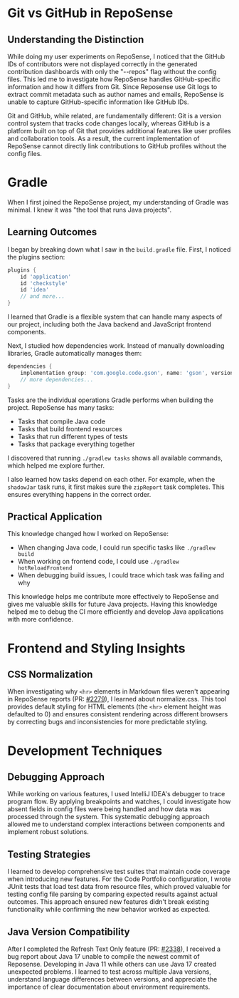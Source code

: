 # Git vs GitHub in RepoSense

## Understanding the Distinction
While doing my user experiments on RepoSense, I noticed that the GitHub IDs of contributors were not displayed correctly in the generated contribution dashboards with only the "--repos" flag without the config files. This led me to investigate how RepoSense handles GitHub-specific information and how it differs from Git. Since Reposense use Git logs to extract commit metadata such as author names and emails, RepoSense is unable to capture GitHub-specific information like GitHub IDs. 

Git and GitHub, while related, are fundamentally different: Git is a version control system that tracks code changes locally, whereas GitHub is a platform built on top of Git that provides additional features like user profiles and collaboration tools. As a result, the current implementation of RepoSense cannot directly link contributions to GitHub profiles without the config files.

# Gradle

When I first joined the RepoSense project, my understanding of Gradle was minimal. I knew it was "the tool that runs Java projects".

## Learning Outcomes

I began by breaking down what I saw in the `build.gradle` file. First, I noticed the plugins section:

```gradle
plugins {
    id 'application'
    id 'checkstyle'
    id 'idea'
    // and more...
}
```

I learned that Gradle is a flexible system that can handle many aspects of our project, including both the Java backend and JavaScript frontend components.

Next, I studied how dependencies work. Instead of manually downloading libraries, Gradle automatically manages them:

```gradle
dependencies {
    implementation group: 'com.google.code.gson', name: 'gson', version: '2.9.0'
    // more dependencies...
}
```

Tasks are the individual operations Gradle performs when building the project. RepoSense has many tasks:

- Tasks that compile Java code
- Tasks that build frontend resources
- Tasks that run different types of tests
- Tasks that package everything together

I discovered that running `./gradlew tasks` shows all available commands, which helped me explore further.

I also learned how tasks depend on each other. For example, when the `shadowJar` task runs, it first makes sure the `zipReport` task completes. This ensures everything happens in the correct order.

## Practical Application

This knowledge changed how I worked on RepoSense:

- When changing Java code, I could run specific tasks like `./gradlew build`
- When working on frontend code, I could use `./gradlew hotReloadFrontend`
- When debugging build issues, I could trace which task was failing and why

This knowledge helps me contribute more effectively to RepoSense and gives me valuable skills for future Java projects. Having this knowledge helped me to debug the CI more efficiently and develop Java applications with more confidence.

# Frontend and Styling Insights

## CSS Normalization
When investigating why `<hr>` elements in Markdown files weren't appearing in RepoSense reports (PR: [#2279](https://github.com/reposense/RepoSense/pull/2279)), I learned about normalize.css. This tool provides default styling for HTML elements (the `<hr>` element height was defaulted to 0) and ensures consistent rendering across different browsers by correcting bugs and inconsistencies for more predictable styling.

# Development Techniques

## Debugging Approach
While working on various features, I used IntelliJ IDEA's debugger to trace program flow. By applying breakpoints and watches, I could investigate how absent fields in config files were being handled and how data was processed through the system. This systematic debugging approach allowed me to understand complex interactions between components and implement robust solutions.

## Testing Strategies
I learned to develop comprehensive test suites that maintain code coverage when introducing new features. For the Code Portfolio configuration, I wrote JUnit tests that load test data from resource files, which proved valuable for testing config file parsing by comparing expected results against actual outcomes. This approach ensured new features didn't break existing functionality while confirming the new behavior worked as expected.

## Java Version Compatibility
After I completed the Refresh Text Only feature (PR: [#2338](https://github.com/reposense/RepoSense/pull/2338)), I received a bug report about Java 17 unable to compile the newest commit of Reposense. Developing in Java 11 while others can use Java 17 created unexpected problems.
I learned to test across multiple Java versions, understand language differences between versions, and appreciate the importance of clear documentation about environment requirements.